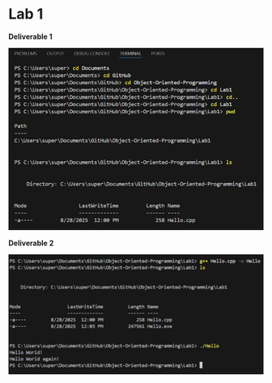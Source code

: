 # Lab 1
**Deliverable 1**
  
![alt text](https://github.com/MaximoSoto/Object-Oriented-Programming/blob/main/Lab1/images/Deliverable%202.jpg?raw=true)
  

**Deliverable 2**
  
![alt text](https://github.com/MaximoSoto/Object-Oriented-Programming/blob/main/Lab1/images/Deliverable%203.jpg?raw=true)